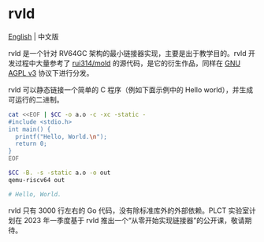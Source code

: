 # rvld

[English](README.md) | 中文版

rvld 是一个针对 RV64GC 架构的最小链接器实现，主要是出于教学目的。rvld 开发过程中大量参考了 [rui314/mold](https://github.com/rui314/mold) 的源代码，是它的衍生作品，同样在 [GNU AGPL v3](LICENSE) 协议下进行分发。

rvld 可以静态链接一个简单的 C 程序（例如下面示例中的 Hello world），并生成可运行的二进制。

```bash
cat <<EOF | $CC -o a.o -c -xc -static -
#include <stdio.h>
int main() {
  printf("Hello, World.\n");
  return 0;
}
EOF

$CC -B. -s -static a.o -o out
qemu-riscv64 out

# Hello, World.
```

rvld 只有 3000 行左右的 Go 代码，没有除标准库外的外部依赖。PLCT 实验室计划在 2023 年一季度基于 rvld 推出一个“从零开始实现链接器”的公开课，敬请期待。


